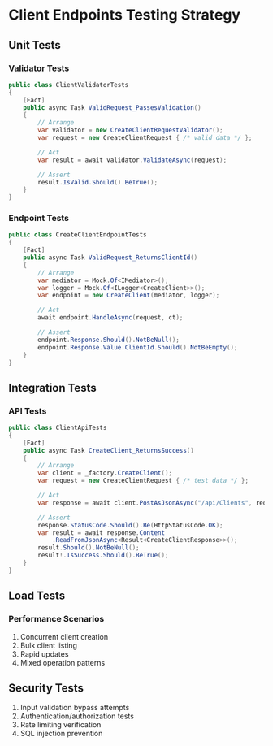 # Client Endpoints Testing Strategy

## Unit Tests

### Validator Tests
```csharp
public class ClientValidatorTests
{
    [Fact]
    public async Task ValidRequest_PassesValidation()
    {
        // Arrange
        var validator = new CreateClientRequestValidator();
        var request = new CreateClientRequest { /* valid data */ };

        // Act
        var result = await validator.ValidateAsync(request);

        // Assert
        result.IsValid.Should().BeTrue();
    }
}
```

### Endpoint Tests
```csharp
public class CreateClientEndpointTests
{
    [Fact]
    public async Task ValidRequest_ReturnsClientId()
    {
        // Arrange
        var mediator = Mock.Of<IMediator>();
        var logger = Mock.Of<ILogger<CreateClient>>();
        var endpoint = new CreateClient(mediator, logger);

        // Act
        await endpoint.HandleAsync(request, ct);

        // Assert
        endpoint.Response.Should().NotBeNull();
        endpoint.Response.Value.ClientId.Should().NotBeEmpty();
    }
}
```

## Integration Tests

### API Tests
```csharp
public class ClientApiTests
{
    [Fact]
    public async Task CreateClient_ReturnsSuccess()
    {
        // Arrange
        var client = _factory.CreateClient();
        var request = new CreateClientRequest { /* test data */ };

        // Act
        var response = await client.PostAsJsonAsync("/api/Clients", request);

        // Assert
        response.StatusCode.Should().Be(HttpStatusCode.OK);
        var result = await response.Content
            .ReadFromJsonAsync<Result<CreateClientResponse>>();
        result.Should().NotBeNull();
        result!.IsSuccess.Should().BeTrue();
    }
}
```

## Load Tests

### Performance Scenarios
1. Concurrent client creation
2. Bulk client listing
3. Rapid updates
4. Mixed operation patterns

## Security Tests

1. Input validation bypass attempts
2. Authentication/authorization tests
3. Rate limiting verification
4. SQL injection prevention